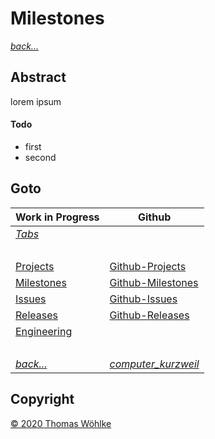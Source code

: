 # Milestones

*[back...](../README.md)* 

## Abstract
lorem ipsum
#### Todo
* first
* second

## Goto

| Work in Progress | Github                          |
|------------------|---------------------------------|
| *[Tabs](tabs/TABS.md)* | |
| &nbsp; | &nbsp; |
| [Projects](PROJECTS.md)       | [Github-Projects](https://github.com/Computer-Kurzweil/computer_kurzweil/projects) |
| [Milestones](MILESTONES.md)   | [Github-Milestones](https://github.com/Computer-Kurzweil/computer_kurzweil/milestones) |
| [Issues](ISSUES.md)           | [Github-Issues](https://github.com/Computer-Kurzweil/computer_kurzweil/issues) |
| [Releases](RELEASES.md)       | [Github-Releases](https://github.com/Computer-Kurzweil/computer_kurzweil/releases) |
| [Engineering](ENGINEERING.md) | |
| &nbsp; | &nbsp; |
| *[back...](../README.md)* | *[computer_kurzweil](https://github.com/Computer-Kurzweil/computer_kurzweil)* |

## Copyright
[&copy; 2020 Thomas W&ouml;hlke](LICENSE.code.md)


